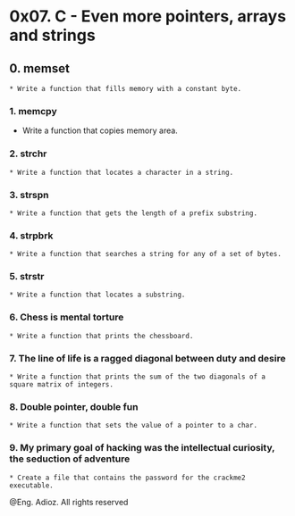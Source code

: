 # 0x07. C - Even more pointers, arrays and strings

## 0. memset

	* Write a function that fills memory with a constant byte.

### 1. memcpy

 * Write a function that copies memory area.

### 2. strchr

	* Write a function that locates a character in a string.

### 3. strspn

	* Write a function that gets the length of a prefix substring.

### 4. strpbrk

	* Write a function that searches a string for any of a set of bytes.

### 5. strstr

	* Write a function that locates a substring.

### 6. Chess is mental torture

	* Write a function that prints the chessboard.

### 7. The line of life is a ragged diagonal between duty and desire

	* Write a function that prints the sum of the two diagonals of a square matrix of integers.

### 8. Double pointer, double fun

	* Write a function that sets the value of a pointer to a char.

### 9. My primary goal of hacking was the intellectual curiosity, the seduction of adventure

	* Create a file that contains the password for the crackme2 executable.

@Eng. Adioz. All rights reserved
